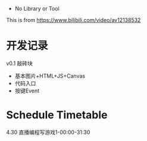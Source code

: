 

- No Library or Tool





This is from https://www.bilibili.com/video/av12138532




# 开发记录
v0.1 敲砖块
- 基本图片+HTML+JS+Canvas
- 代码入口
- 按键Event



# Schedule Timetable
4.30 直播编程写游戏1-00:00-31:30
